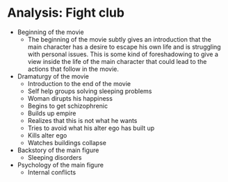 # Analysis: Fight club
- Beginning of the movie
  - The beginning of the movie subtly gives an introduction that the main character has a desire to escape his own life and is struggling with personal issues. This is some kind of foreshadowing to give a view inside the life of the main character that could lead to the actions that follow in the movie.
- Dramaturgy of the movie
  - Introduction to the end of the movie
  - Self help groups solving sleeping problems
  - Woman dirupts his happiness
  - Begins to get schizophrenic
  - Builds up empire
  - Realizes that this is not what he wants
  - Tries to avoid what his alter ego has built up
  - Kills alter ego
  - Watches buildings collapse
- Backstory of the main figure
  - Sleeping disorders
- Psychology of the main figure
  - Internal conflicts
